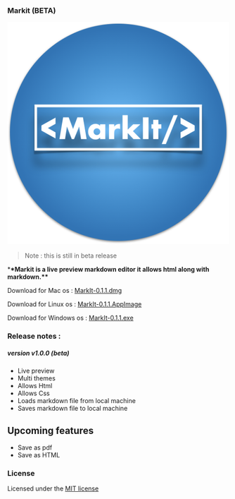### Markit (BETA)

![Logo](logo.png)

> Note : this is still in beta release

\***\*Markit is a live preview markdown editor it allows html along with markdown.\*\***

Download for Mac os : [MarkIt-0.1.1.dmg](https://github.com/saketh-kowtha/markit/releases/download/v1.0.0/MarkIt-1.0.0.dmg)

Download for Linux os : [MarkIt-0.1.1.AppImage](https://github.com/saketh-kowtha/markit/releases/download/v1.0.0/MarkIt-1.0.0.AppImage)

Download for Windows os : [MarkIt-0.1.1.exe](https://github.com/saketh-kowtha/markit/releases/download/v1.0.0/MarkIt-Setup-1.0.0.exe)

### Release notes :

##### version v1.0.0 (beta)

- Live preview
- Multi themes
- Allows Html
- Allows Css
- Loads markdown file from local machine
- Saves markdown file to local machine

## Upcoming features

- Save as pdf
- Save as HTML

### License

Licensed under the [MIT license](LICENSE)

